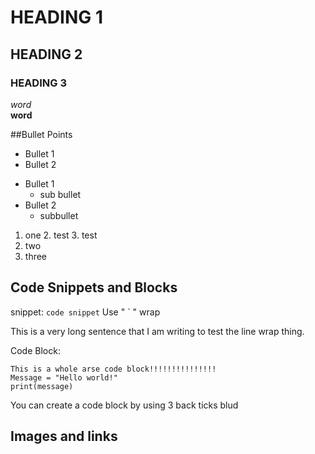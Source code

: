 # HEADING 1
## HEADING 2
### HEADING 3

*word* <br>
**word**

##Bullet Points
- Bullet 1
- Bullet 2

* Bullet 1
    * sub bullet
* Bullet 2
    * subbullet


1. one
   2. test
   3. test
2. two
3. three

## Code Snippets and Blocks
snippet:
`code snippet`
Use " ` " wrap

This is a very long sentence that I am writing to test the line wrap thing. 

Code Block:
``` 
This is a whole arse code block!!!!!!!!!!!!!!!
Message = "Hello world!"
print(message)
```

You can create a code block by using 3 back ticks blud 

## Images and links

